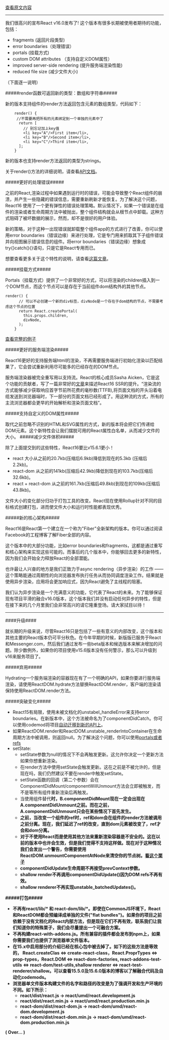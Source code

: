 [查看原文内容](https://deploy-preview-10824--reactjs.netlify.com/blog/2017/09/26/react-v16.0.html)


----------


 我们很高兴的宣布React v16.0发布了! 这个版本有很多长期被使用者期待的功能，包括：

   * fragments (返回片段类型)
   * error boundaries（处理错误）
   * portals (挂载方式)
   * custom DOM attributes （支持自定义DOM属性）
   * improved server-side rendering (提升服务端渲染性能)
   * reduced file size (减少文件大小)


（下面逐一说明）

#####render函数可返回新的类型：数组和字符串#####

新的版本支持组件的render方法返回包含元素的数组类型，代码如下：

```
	render() {
     //不需要再把所有的元素绑定到一个单独的元素中了
	  return [
	    // 别忘记加上key值
	    <li key="A"/>First item</li>,
	    <li key="B"/>Second item</li>,
	    <li key="C"/>Third item</li>,
	  ];
	}
```
新的版本也支持render方法返回的类型为strings。

关于render()方法的详细说明，请查看[API文档](https://deploy-preview-10824--reactjs.netlify.com/docs/react-component.html#render)。


#####更好的处理错误#####

  之前的React,渲染过程中如果遇到运行时的错误，可能会导致整个React组件的崩溃，并产生一些隐藏的错误信息，需要重新刷新才能恢复。为了解决这个问题，React16 使用了一个更有弹性的错误处理策略。默认情况下，如果一个错误是在组件的渲染或者生命周期方法中被抛出，整个组件结构就会从根节点中卸载。这种方式阻碍了被坏数据的展示，然而，却不是很好的用户体验。

  新的策略，对于这种一出现错误就卸载整个组件app的方式进行了改善，你可以使用error boundaries（错误边缘）来进行处理，它是专门用来抓取其下子组件错误并向视图展示错误信息的组件。将error boundaries（错误边缘）想象成try{}catch(){}语句，只是它是React专用而已。

  想要查看更多关于这个特性的说明，请查看[这篇文章](https://deploy-preview-10824--reactjs.netlify.com/blog/2017/07/26/error-handling-in-react-16.html)。


#####挂载方式#####

Portals（挂载方式）提供了一个非常好的方式，可以将渲染的children插入到一个DOM节点，而这个节点可以是存在于当前组件dom结构外的其他节点。

```
render() {
	  // 可以不必创建一个新的div标签，divNode是一个存在于dom结构的节点，不需要考虑这个节点的位置
	  return React.createPortal(
	    this.props.children,
	    divNode,
	  );
	}
```
[查看完整的例子](https://deploy-preview-10824--reactjs.netlify.com/docs/portals.html)

#####更好的服务端渲染#####

React16更好的支持服务端html的渲染，不再需要服务端进行初始化渲染以匹配结果了，它会尝试重新利用尽可能多的已经存在的DOM节点。

服务端渲染器被完全重写用以支持流。React的核心成员Sasha Aicken，它是这个功能的贡献者，写了一篇非常好的[文章](https://medium.com/@aickin/whats-new-with-server-side-rendering-in-react-16-9b0d78585d67)来描述React16 SSR的提升。“渲染流的方式能够减少获取响应首字节前所花费的毫秒数(TTFB),将页面文档的开头沿着电缆发送到浏览器端时，下一部分的页面文档已经形成了。用这种流的方式，所有的主流浏览器都会更早的开始解析和渲染页面文档”。

#####支持自定义的DOM属性#####

取代之前忽略不识别的HTML和SVG属性的方式，新的版本将会把它们传递给DOM元素。这个新特性会让我们摆脱可用的React属性白名单，从而减少文件的大小。
#####减少文件体积#####

除了上面提交到的这些特性，React16要比v15.6.1更小！

* react 大小从之前的20.7kb(压缩后6.9kb)降低到现在的5.3kb (压缩后2.2kb)。
* react-dom 从之前的141kb(压缩后42.9kb)降低到现在的103.7kb(压缩后32.6kb)。
* react + react-dom 从之前的161.7kb(压缩后49.8kb)到现在的109kb(压缩后43.8kb)。

文件大小的变化部分归功于打包工具的改变。React现在使用Rollup针对不同的目标格式创建打包，进而使文件大小和运行时性能都表现优秀。

#####新的核心架构#####

React16是React第一个建立在一个称为"Fiber"全新架构的版本。你可以通过阅读Facebook的工程博客了解Fiber全部的内容。

这个版本中的大部分功能，比如error boundaries和fragments，这都是通过重写和核心架构来实现这些可能的。而事后的几个版本中，你能够回去更多的新特性，因为我们会开始全力释放React的全部潜能。

也许最让人兴奋的地方是我们正致力于async rendering（异步渲染）的工作 —— 这个策略能通过周期性的向浏览器发布执行任务从而协同调度渲染工作。结果就是使用异步渲染，应用将会更加响应式，因为React避免了主线程的阻塞。

我们认为异步渲染是一个充满意义的功能，它代表了React的未来。为了能够保证现有项目平滑的融合v16.0版本，这个版本我们并没有启动任何异步的特性，但是在接下来的几个月里我们会非常高兴的请它隆重登场。请大家拭目以待！


----------


####升级####

就长期的升级来说，尽管React16只是包括了一些有意义的内部改变，这个版本和其他主要的React版本仍可平分秋色。在今年早期的时候，新版版已服务于React和Messenger.com，然后我们通过发布一些beta版本和候选版本来解决增加的问题。除少数例外，如果你的项目使用v15.6版本没有任何警示，那么可以升级到v16来服务项目了。

#####弃用#####

Hydrating一个服务端渲染的容器现在有了一个明确的API，如果你要进行服务端渲染，请使用ReactDOM.hydrate方法替换ReactDOM.render，客户端的渲染请保持使用ReactDOM.render方法。

#####突破变化#####

* React15有局限，使用未被文档化的unstabel_handleError来支持error boundaries。在新版本中，这个方法被命名为了componentDidCatch。你可以使用codemod将项目[自动迁移到新的API上](https://github.com/reactjs/react-codemod#error-boundaries)。
* 如果ReactDOM.render和ReactDOM.unstable_renderIntoContainer在生命周期方法中被调用，则返回null。为了解决这个问题，你可以使用[portals或者refs](https://github.com/facebook/react/issues/10309#issuecomment-318434635)
* setState:
	* setState参数为null的情况下不会再触发更新。这允许你决定一个更新方法如果你想重新渲染。
	* 在render方法中使用setState会触发更新。这在之前是不被允许的，但是现在吗，我们仍然建议不要在render中触发setState。
	* setState函数的回调（第二个参数）会在ComponentDidMount/componentWillUnmount方法会立即被触发，而不是等所有组件重新渲染后再触发。
	* 当使用组件<A/>替代<B/>时，B.componentDidMount现在一定会出现在A.componentDidUnmount之前。而在之前，A.componentDidUnmount只会在某些情况下首先发生。
	* 之前，当改变一个组件的ref时，ref和dom会在组件的render方法被调用之前分离。现在，我们延迟了ref的改变，直到dom元素被改变了，ref才会和dom分离。
	* 对于不使用React而是使用其他方法来重新渲染容器是不安全的。这在以前的版本中也许会生效，但是我们觉得不支持这样做。现在对于这种情况我们会发出一个警告，你需要使用ReactDOM.unmountComponentAtNode来清空你的节点树。[看这个栗子](https://github.com/facebook/react/issues/10294#issuecomment-318820987)
	* componentDidUpdate生命周期不再接受prevContext参数。
	* shallow render不再调用componentDidUpdate()因为DOM refs不再有效。
	* shallow renderer不再实现unstable_batchedUpdates()。

#####打包#####

* 不再有react/lib/\* 和 react-dom/lib/\*。即使在CommonJS环境下，React和ReactDOM都会预编译成单独的文件("flat bundles")。如果你的项目之前依赖于没有文档化的React内部方法，但是现在它们不再有效，联系我们让我们知道你的特殊栗子，我们会尽量提出一个可融合方案。
* 不再构建react-with-addons.js。所有兼容的插件都会发布到npm上，如果你需要我们也提供了浏览器单文件版本。
* 在15.x中启用部分的介绍已经在核心包中被去掉了。如下的这些方法是等效的，
React.createClas <=> create-react-class，React.ProprTypes <=> prop-types，React.DOM <=> react-dom-factories, react-addons-test-utils <=> react-dom/test-utils,shallow renderer <=> react-test-renderer/shallow。可以查看15.5.0及15.6.0版本的博客以了解融合代码及自动化codemods。
* 浏览器单文件版本构建文件的名字和路径的改变是为了强调开发和生产环境的不同。如下所示：
	* react/dist/react.js -> react/umd/react.development.js
	* react/dist/react.min.js -> react/umd/react.production.min.js
	* react-dom/dist/react-dom.js -> react-dom/umd/react-dom.development.js
	* react-dom/dist/react-dom.min.js -> react-dom/umd/react-dom.production.min.js

( Over... )

